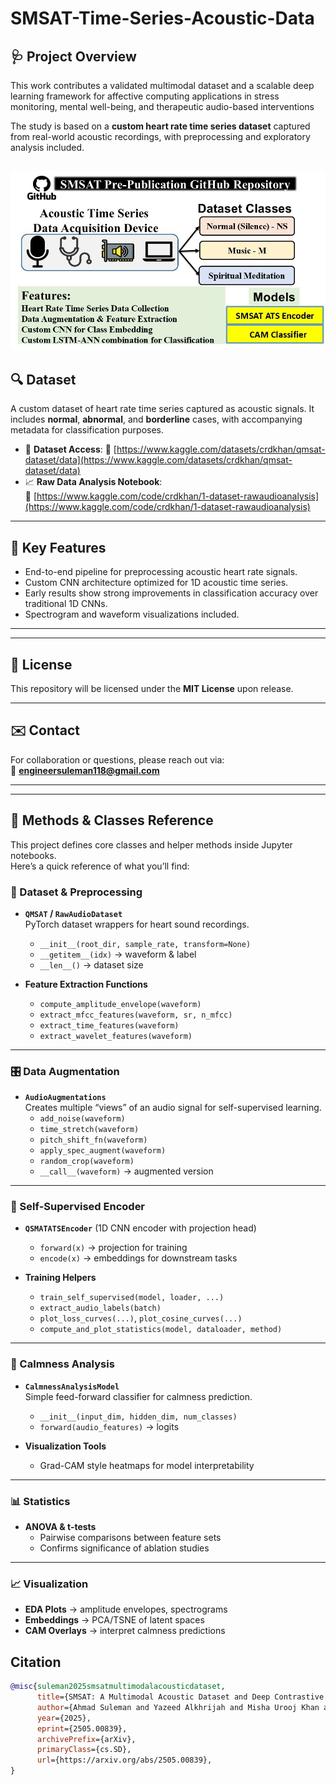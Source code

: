 # SMSAT-Time-Series-Acoustic-Data
## 🩺 Project Overview

This work contributes a validated multimodal dataset and a scalable deep learning framework for affective computing applications in stress monitoring, mental well-being, and therapeutic audio-based interventions

The study is based on a **custom heart rate time series dataset** captured from real-world acoustic recordings, with preprocessing and exploratory analysis included.

![Alt Text](SMSAT_Gihub.jpg)
---

## 🔍 Dataset

A custom dataset of heart rate time series captured as acoustic signals. It includes **normal**, **abnormal**, and **borderline** cases, with accompanying metadata for classification purposes.

- 📁 **Dataset Access**: 
🔗 [https://www.kaggle.com/datasets/crdkhan/qmsat-dataset/data](https://www.kaggle.com/datasets/crdkhan/qmsat-dataset/data) 
- 📈 **Raw Data Analysis Notebook**:  
🔗 [https://www.kaggle.com/code/crdkhan/1-dataset-rawaudioanalysis](https://www.kaggle.com/code/crdkhan/1-dataset-rawaudioanalysis)

---

## 🧠 Key Features

- End-to-end pipeline for preprocessing acoustic heart rate signals.
- Custom CNN architecture optimized for 1D acoustic time series.
- Early results show strong improvements in classification accuracy over traditional 1D CNNs.
- Spectrogram and waveform visualizations included.

---



---

## 📄 License

This repository will be licensed under the **MIT License** upon release.

---

## ✉️ Contact

For collaboration or questions, please reach out via:  
📧 **engineersuleman118@gmail.com**

---
---

## 🧩 Methods & Classes Reference

This project defines core classes and helper methods inside Jupyter notebooks.  
Here’s a quick reference of what you’ll find:

### 📂 Dataset & Preprocessing
- **`QMSAT` / `RawAudioDataset`**  
  PyTorch dataset wrappers for heart sound recordings.  
  - `__init__(root_dir, sample_rate, transform=None)`  
  - `__getitem__(idx)` → waveform & label  
  - `__len__()` → dataset size  

- **Feature Extraction Functions**  
  - `compute_amplitude_envelope(waveform)`  
  - `extract_mfcc_features(waveform, sr, n_mfcc)`  
  - `extract_time_features(waveform)`  
  - `extract_wavelet_features(waveform)`  

---

### 🎛️ Data Augmentation
- **`AudioAugmentations`**  
  Creates multiple “views” of an audio signal for self-supervised learning.  
  - `add_noise(waveform)`  
  - `time_stretch(waveform)`  
  - `pitch_shift_fn(waveform)`  
  - `apply_spec_augment(waveform)`  
  - `random_crop(waveform)`  
  - `__call__(waveform)` → augmented version  

---

### 🧠 Self-Supervised Encoder
- **`QSMATATSEncoder`** (1D CNN encoder with projection head)  
  - `forward(x)` → projection for training  
  - `encode(x)` → embeddings for downstream tasks  

- **Training Helpers**  
  - `train_self_supervised(model, loader, ...)`  
  - `extract_audio_labels(batch)`  
  - `plot_loss_curves(...)`, `plot_cosine_curves(...)`  
  - `compute_and_plot_statistics(model, dataloader, method)`  

---

### 🎯 Calmness Analysis
- **`CalmnessAnalysisModel`**  
  Simple feed-forward classifier for calmness prediction.  
  - `__init__(input_dim, hidden_dim, num_classes)`  
  - `forward(audio_features)` → logits  

- **Visualization Tools**  
  - Grad-CAM style heatmaps for model interpretability  

---

### 📊 Statistics
- **ANOVA & t-tests**  
  - Pairwise comparisons between feature sets  
  - Confirms significance of ablation studies  

---

### 📈 Visualization
- **EDA Plots** → amplitude envelopes, spectrograms  
- **Embeddings** → PCA/TSNE of latent spaces  
- **CAM Overlays** → interpret calmness predictions  


## Citation
``` bibtex
@misc{suleman2025smsatmultimodalacousticdataset,
      title={SMSAT: A Multimodal Acoustic Dataset and Deep Contrastive Learning Framework for Affective and Physiological Modeling of Spiritual Meditation}, 
      author={Ahmad Suleman and Yazeed Alkhrijah and Misha Urooj Khan and Hareem Khan and Muhammad Abdullah Husnain Ali Faiz and Mohamad A. Alawad and Zeeshan Kaleem and Guan Gui},
      year={2025},
      eprint={2505.00839},
      archivePrefix={arXiv},
      primaryClass={cs.SD},
      url={https://arxiv.org/abs/2505.00839}, 
}


